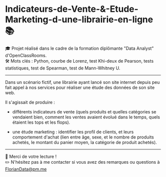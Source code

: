 # Indicateurs-de-Vente-&-Etude-Marketing-d-une-librairie-en-ligne 📚

🎓 Projet réalisé dans le cadre de la formation diplômante "Data Analyst" d'OpenClassRooms.<br>
🛠 Mots clés : Python, courbe de Lorenz, test Khi-deux de Pearson, tests statistiques, test de Spearman, test de Mann-Whitney U.

---

Dans un scénario fictif, une librairie ayant lancé son site internet depuis peu fait appel à nos services pour réaliser une étude des données de son site web.

Il s'agissait de produire :

- différents indicateurs de vente (quels produits et quelles catégories se vendaient bien, comment les ventes avaient évolué dans le temps, quels étaient les tops et les flops).

- une étude marketing : identifier les profil de clients, et leurs comportement d'achat (lien entre âge, sexe, et le nombre de produits achetés, le montant du panier moyen, la catégorie de produit achetés).


---

👋 Merci de votre lecture !<br>
✏️ N'hésitez pas à me contacter si vous avez des remarques ou questions à FlorianData@pm.me
